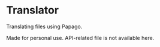 # Translator

Translating files using Papago.

Made for personal use. API-related file is not available here.


